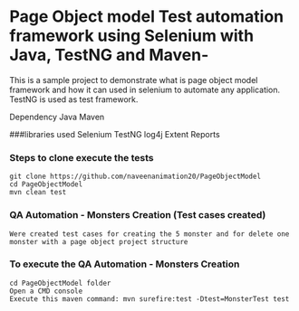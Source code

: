 # Page Object model Test automation framework using Selenium with Java, TestNG and Maven-
This is a sample project to demonstrate what is page object model framework and how it can used in selenium to automate any application.
TestNG is used as test framework.

Dependency
Java
Maven

###libraries used
Selenium
TestNG
log4j
Extent Reports

### Steps to clone execute the tests
```
git clone https://github.com/naveenanimation20/PageObjectModel
cd PageObjectModel
mvn clean test
```

### QA Automation - Monsters Creation (Test cases created)
```
Were created test cases for creating the 5 monster and for delete one monster with a page object project structure
```

### To execute the QA Automation - Monsters Creation
```
cd PageObjectModel folder
Open a CMD console
Execute this maven command: mvn surefire:test -Dtest=MonsterTest test
```
